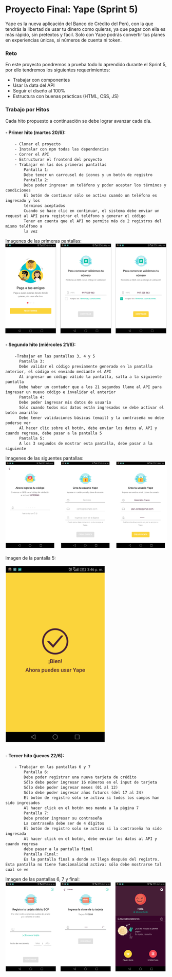# Proyecto Final: Yape (Sprint 5)

Yape es la nueva aplicación del Banco de Crédito del Perú, con la que tendrás la libertad
de usar tu dinero como quieras, ya que pagar con ella es más rápido, sin pretextos y fácil.
Solo con Yape podrás convertir tus planes en experiencias únicas, si números de cuenta ni token.

### Reto

En este proyecto pondremos a prueba todo lo aprendido durante el Sprint 5, por ello tendremos los siguientes requerimientos:

- Trabajar con componentes
- Usar la data del API
- Seguir el diseño al 100%
- Estructura con buenas prácticas (HTML, CSS, JS)

### Trabajo por Hitos
 Cada hito propuesto a continuación se debe lograr avanzar cada día.

#### - Primer hito (martes 20/6):
        - Clonar el proyecto
        - Instalar con npm todas las dependencias
        - Correr el API
        - Estructurar el frontend del proyecto
        - Trabajar en las dos primeras pantallas
            Pantalla 1:
            Debe tener un carrousel de íconos y un botón de registro
            Pantalla 2:
            Debe poder ingresar un teléfono y poder aceptar los términos y condiciones
            El botón de continuar sólo se activa cuando un teléfono es ingresado y los
            términos aceptados
            Cuando se hace clic en continuar, el sistema debe enviar un request al API para registrar el teléfono y generar el código
            Tener en cuenta que el API no permite más de 2 registros del mismo teléfono a
            la vez

  Imagenes de las primeras pantallas:
   ![Pantallas Primer Hito](public/assets/img/pantallas/primerasPantallas.PNG)

#### - Segundo hito (miércoles 21/6):
        -Trabajar en las pantallas 3, 4 y 5
          Pantalla 3:
          Debe validar el código previamente generado en la pantalla anterior, el código es enviado mediante el API
          Al ingresar un código válido la pantalla, salta a la siguiente pantalla
          Debe haber un contador que a los 21 segundos llame al API para ingresar un nuevo código e invalidar el anterior
          Pantalla 4:
          Debe poder ingresar mis datos de usuario
          Sólo cuando todos mis datos están ingresados se debe activar el botón amarillo
          Debe tener validaciones básicas (email) y la contraseña no debe poderse ver
          Al hacer clic sobre el botón, debe enviar los datos al API y cuando regresa, debe pasar a la pantalla 5
          Pantalla 5:
          A los 3 segundos de mostrar esta pantalla, debe pasar a la siguiente

  Imagenes de las siguentes pantallas:
   ![Pantallas Segundo Hito](public/assets/img/pantallas/creandoUsuario.PNG)

  Imagen de la pantalla 5:
  
  ![Pantalla Success](public/assets/img/pantallas/successPantalla.PNG)

#### - Tercer hito (jueves 22/6):
        - Trabajar en las pantallas 6 y 7
            Pantalla 6:
            Debe poder registrar una nueva tarjeta de crédito
            Sólo debe poder ingresar 16 números en el input de tarjeta
            Sólo debe poder ingresar meses (01 al 12)
            Sólo debe poder ingresar años futuros (del 17 al 24)
            El botón de registro sólo se activa si todos los campos han sido ingresados
            Al hacer click en el botón nos manda a la página 7
            Pantalla 7:
            Debe proder ingresar su contraseña
            La contraseña debe ser de 4 dígitos
            El botón de registro solo se activa si la contraseña ha sido ingresada
            Al hacer click en el botón, debe enviar los datos al API y cuando regresa
            debe pasar a la pantalla final
            Pantalla Final:
            Es la pantalla final a donde se llega después del registro. Esta pantalla no tiene funcionalidad activa: sólo debe mostrarse tal cual se ve

  Imagen de las pantallas 6, 7 y final:
  ![Pantalla Final](public/assets/img/pantallas/pantallasFinales.PNG)
